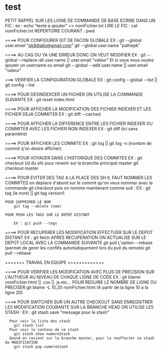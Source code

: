 # test

PETIT RAPPEL SUR LES LIGNE DE COMMANDE DE BASE
ECRIRE DANS UN FIC : ex : echo "texte a ajouter" >> nomFichier.txt
LIRE LE FIC : cat nomFichier.txt
REPERTOIRE COURANT : pwd

====> POUR CONFIGURER GIT DE FACON GLOBALE
EX : git --global user.email "pk8diallo@gmail.com"
git --global user.name "pathepk"

====> AU CAS OU YA UNE ERREUR DONC ON VEUT MODIFIER
EX : git --global --replace-all user.name || user.email "valeur"
Et si vous vous voulez ajouter un username ou email
git --global --add user.name || user.email "valeur"

===> VERIFIER LA CONFIGURATION GLOBALE
EX : git config --global --list || git config --list

====> POUR DESINDEXCER UN FICHIER ON UTILISE LA COMMANDE SUIVANTE
EX : git reset index.html

====> POUR AFFICHER LA MODIFICATION DES FICHIER INDEXER ET LES FICHIER DEJA COMMITER
EX : git diff --cached

====> POUR AFFICHER LA DIFFERENCE ENTRE LES FICHIER INDEXER OU COMMITER AVEC LES FICHIER NON INDEXER
EX : git diff (ici sans paramètre)

====> POUR AFFICHER LES COMMITE
EX : git log || git log -n (nombre de commit q'on desire afficher)

====> POUR VOYAGER DANS L'HISTORIQUE DES COMMITES
EX : git checkout (id du sh)
pour revenir sur la branche principal master
git checkout master

====> POUR EVITER DES TAG A LA PLACE DES SH IL FAUT NOMMER LES COMMITES
on deplace d'abord sur le commit qu'on veux nommer avec la commande git checkout
puis on nomme maintenant comme suit :
EX : git tag (le nom) || git tag version1

    POUR SUPPRIMER LE NOM
        git tag --delete (nom)

    POUR PUSH LES TAGS SUR LE DEPOT DISTANT

        EX : git push --tags

====> POUR RECUPERER LES MODIFICATION EFFECTUER SUR LE DEPOT DISTANT
EX : git fetch
APRES RECUPERATION ON ACTUALISE SUR LE DEPOT LOCAL AVEC LA COMMANDE SUIVANTE
git pull
L'option --rebase (permet de gerer les conflits automatiquement lors du pull du remote)
git pull --rebase

+++++++ TRAVAIL EN EQUIPE +++++++++++++

====> POUR VERIFIER LES MODIFICATION AVEC PLUS DE PRECISION SUR L'AUTHEUR AU NIVEAU DE CHAQUE LIGNE DE CODE
EX : git blame nomFichier.html || .css || .js etc...
POUR REDUIRE LE NOMBRE DE LIGNE OU PRECISER
git blame -L 10,20 nomFichier.html (A partir de la ligne 10 a la ligne 20)

====> POUR SWITCHER SUR UN AUTRE CHECKOUT SANS ENREGISTRER LES MODIFICATION COURANTE SUR LA BRANCHE HEAD
ON UTILISE LES STASH :
EX : git stash save "message pour le stash"

      Pour voir la liste des stash
        git stash list
      Pour voir le contenu de ce stash
        git stash show numeroStash
      Qaund on revient sur la branche master, pour la reaffecter sa stash de MODIFICATION
        git stash pop numeroStash
